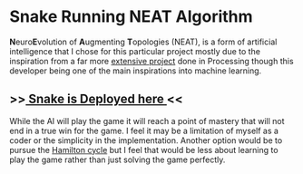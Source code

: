 # Snake Running NEAT Algorithm

<b>N</b>euro<b>E</b>volution of <b>A</b>ugmenting <b>T</b>opologies (NEAT), is a form of artificial intelligence that I chose for this particular project mostly due to the inspiration from a far more <a href="https://github.com/Code-Bullet/SnakeFusion">extensive project</a> done in Processing though this developer being one of the main inspirations into machine learning.

## >><a href="https://endyboi.github.io/NEAT-Snake/"> Snake is Deployed here </a><<

While the AI will play the game it will reach a point of mastery that will not end in a true win for the game. I feel it may be a limitation of myself as a coder or the simplicity in the implementation. Another option would be to pursue the <a href="https://en.wikipedia.org/wiki/Hamiltonian_path">Hamilton cycle</a> but I feel that would be less about learning to play the game rather than just solving the game perfectly.
